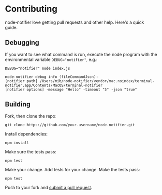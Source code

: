 # Contributing

node-notifier love getting pull requests and other help. Here's a quick guide.

## Debugging

If you want to see what command is run, execute the node program with the environmental variable `DEBUG="notifier"`, e.g.:

```
DEBUG="notifier" node index.js
```

```
node-notifier debug info (fileCommandJson):
[notifier path] /Users/mib/node-notifier/vendor/mac.noindex/terminal-notifier.app/Contents/MacOS/terminal-notifier
[notifier options] -message "Hello" -timeout "5" -json "true"
```


## Building

Fork, then clone the repo:

```
git clone https://github.com/your-username/node-notifier.git
```

Install dependencies:

```shell
npm install
```

Make sure the tests pass:

```shell
npm test
```

Make your change. Add tests for your change. Make the tests pass:

```shell
npm test
```

Push to your fork and [submit a pull request][pr].

[pr]: https://github.com/mikaelbr/node-notifier/compare/

